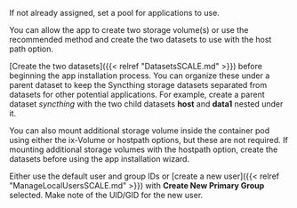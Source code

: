 &NewLine;

If not already assigned, set a pool for applications to use.

You can allow the app to create two storage volume(s) or use the recommended method and create the two datasets to use with the host path option.

[Create the two datasets]({{< relref "DatasetsSCALE.md" >}}) before beginning the app installation process.
You can organize these under a parent dataset to keep the Syncthing storage datasets separated from datasets for other potential applications. For example, create a parent dataset *syncthing* with the two child datasets **host** and **data1** nested under it.

You can also mount additional storage volume inside the container pod using either the ix-Volume or hostpath options, but these are not required.
If mounting additional storage volumes with the hostpath option, create the datasets before using the app installation wizard.

Either use the default user and group IDs or [create a new user]({{< relref "ManageLocalUsersSCALE.md" >}}) with **Create New Primary Group** selected.
Make note of the UID/GID for the new user.